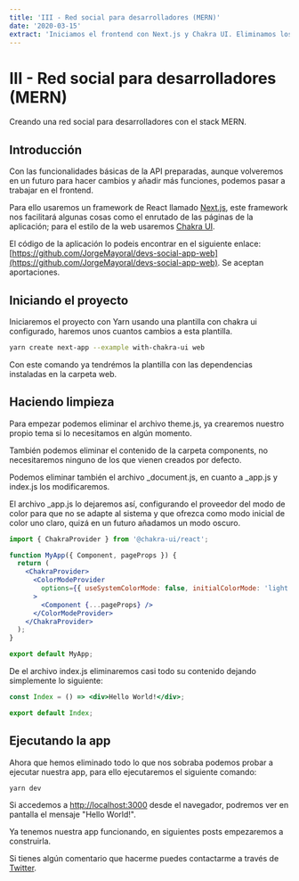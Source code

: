 ```yaml
---
title: 'III - Red social para desarrolladores (MERN)'
date: '2020-03-15'
extract: 'Iniciamos el frontend con Next.js y Chakra UI. Eliminamos los archivos que no vamos a necesitar.'
---
```


# III - Red social para desarrolladores (MERN)

Creando una red social para desarrolladores con el stack MERN.

## Introducción

Con las funcionalidades básicas de la API preparadas, aunque volveremos en un futuro para hacer cambios y añadir más funciones, podemos pasar a trabajar en el frontend.

Para ello usaremos un framework de React llamado [Next.js](https://nextjs.org), este framework nos facilitará algunas cosas como el enrutado de las páginas de la aplicación; para el estilo de la web usaremos [Chakra UI](https://chakra-ui.com).

El código de la aplicación lo podeis encontrar en el siguiente enlace: [https://github.com/JorgeMayoral/devs-social-app-web](https://github.com/JorgeMayoral/devs-social-app-web). Se aceptan aportaciones.

## Iniciando el proyecto

Iniciaremos el proyecto con Yarn usando una plantilla con chakra ui configurado, haremos unos cuantos cambios a esta plantilla.

```bash
yarn create next-app --example with-chakra-ui web
```

Con este comando ya tendrémos la plantilla con las dependencias instaladas en la carpeta web.

## Haciendo limpieza

Para empezar podemos eliminar el archivo theme.js, ya crearemos nuestro propio tema si lo necesitamos en algún momento.

También podemos eliminar el contenido de la carpeta components, no necesitaremos ninguno de los que vienen creados por defecto.

Podemos eliminar también el archivo _document.js, en cuanto a _app.js y index.js los modificaremos.

El archivo _app.js lo dejaremos así, configurando el proveedor del modo de color para que no se adapte al sistema y que ofrezca como modo inicial de color uno claro, quizá en un futuro añadamos un modo oscuro.

```jsx
import { ChakraProvider } from '@chakra-ui/react';

function MyApp({ Component, pageProps }) {
  return (
    <ChakraProvider>
      <ColorModeProvider
        options={{ useSystemColorMode: false, initialColorMode: 'light' }}
      >
        <Component {...pageProps} />
      </ColorModeProvider>
    </ChakraProvider>
  );
}

export default MyApp;
```

De el archivo index.js eliminaremos casi todo su contenido dejando simplemente lo siguiente:

```jsx
const Index = () => <div>Hello World!</div>;

export default Index;
```

## Ejecutando la app

Ahora que hemos eliminado todo lo que nos sobraba podemos probar a ejecutar nuestra app, para ello ejecutaremos el siguiente comando:

```jsx
yarn dev
```

Si accedemos a [http://localhost:3000](http://localhost:3000) desde el navegador, podremos ver en pantalla el mensaje "Hello World!".

Ya tenemos nuestra app funcionando, en siguientes posts empezaremos a construirla.

Si tienes algún comentario que hacerme puedes contactarme a través de [Twitter](https://twitter.com/Dev_Yorch).

[](https://twitter.com/Dev_Yorch)